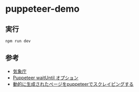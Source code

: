 # puppeteer-demo

## 実行

```
npm run dev
```

## 参考

- [気象庁](https://www.jma.go.jp/bosai/amedas/#amdno=41361&area_type=offices&area_code=090000&format=table1h&elems=53400)
- [Puppeteer waitUntil オプション](https://blog.cloudlayer.io/puppeteer-waituntil-options/)
- [動的に生成されたページをpuppeteerでスクレイピングする](https://qiita.com/Climber22/items/556d4b05b50ae8128788)

